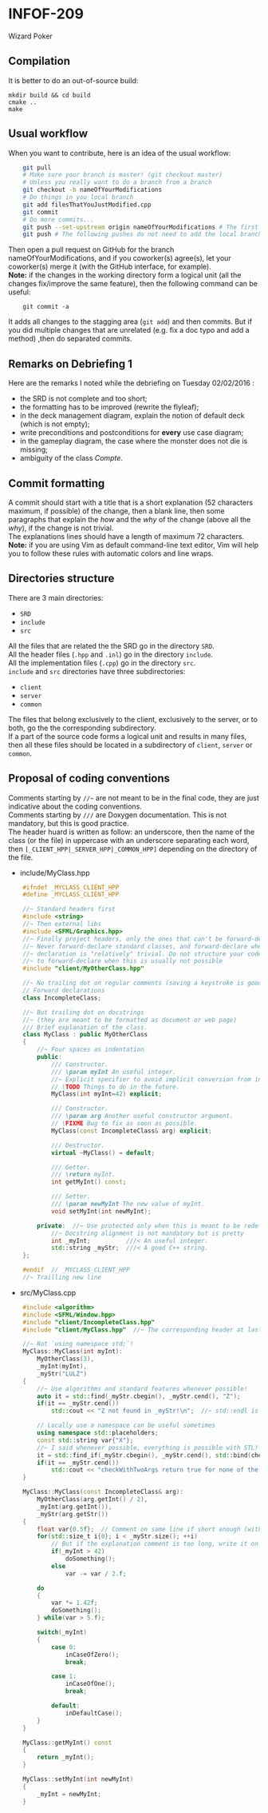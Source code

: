 # INFOF-209
Wizard Poker

## Compilation

It is better to do an out-of-source build:

    mkdir build && cd build
	cmake ..
	make


## Usual workflow

When you want to contribute, here is an idea of the usual workflow:

```bash
    git pull
	# Make sure your branch is master! (git checkout master)
	# Unless you really want to do a branch from a branch
	git checkout -b nameOfYourModifications
	# Do things in you local branch
	git add filesThatYouJustModified.cpp
	git commit
	# Do more commits...
	git push --set-upstream origin nameOfYourModifications # The first push
	git push # The following pushes do not need to add the local branch to origin
```

Then open a pull request on GitHub for the branch nameOfYourModifications,
and if you coworker(s) agree(s), let your coworker(s) merge it (with the GitHub interface, for example).  
**Note:** if the changes in the working directory form a logical unit (all the changes
fix/improve the same feature), then the following command can be useful:

```
    git commit -a
```

It adds all changes to the stagging area (`git add`) and then commits.
But if you did multiple changes that are unrelated (e.g. fix a doc typo and add a method)
,then do separated commits.


## Remarks on Debriefing 1

Here are the remarks I noted while the debriefing on Tuesday 02/02/2016 :

+ the SRD is not complete and too short;
+ the formatting has to be improved (rewrite the flyleaf);
+ in the deck management diagram, explain the notion of default deck (which is not empty);
+ write preconditions and postconditions for **every** use case diagram;
+ in the gameplay diagram, the case where the monster does not die is missing;
+ ambiguity of the class *Compte*.

## Commit formatting

A commit should start with a title that is a short explanation
(52 characters maximum, if possible) of the change, then a blank line,
then some paragraphs that explain the *how* and the *why* of the change
(above all the *why*), if the change is not trivial.  
The explanations lines should have a length of maximum 72 characters.  
**Note:** if you are using Vim as default command-line text editor,
Vim will help you to follow these rules with automatic colors and
line wraps.

## Directories structure

There are 3 main directories:
* `SRD`
* `include`
* `src`

All the files that are related the the SRD go in the directory `SRD`.  
All the header files (`.hpp` and `.inl`) go in the directory `include`.  
All the implementation files (`.cpp`) go in the directory `src`.  
`include` and `src` directories have three subdirectories:
* `client`
* `server`
* `common`

The files that belong exclusively to the client, exclusively to the server,
or to both, go the the corresponding subdirectory.  
If a part of the source code forms a logical unit and results in many files,
then all these files should be located in a subdirectory of
`client`, `server` or `common`.

## Proposal of coding conventions
Comments starting by `//~` are not meant to be in
the final code, they are just indicative about the coding conventions.  
Comments starting by `///` are Doxygen documentation.
This is not mandatory, but this is good practice.  
The header huard is written as follow: an underscore,
then the name of the class (or the file) in uppercase with an underscore
separating each word, then `[_CLIENT_HPP|_SERVER_HPP|_COMMON_HPP]`
depending on the directory of the file.

* include/MyClass.hpp

```cpp
    #ifndef _MYCLASS_CLIENT_HPP
    #define _MYCLASS_CLIENT_HPP

    //~ Standard headers first
    #include <string>
    //~ Then external libs
    #include <SFML/Graphics.hpp>
    //~ Finally project headers, only the ones that can't be forward-declared
	//~ Never forward-declare standard classes, and forward-declare when the
	//~ declaration is "relatively" trivial. Do not structure your code
	//~ to forward-declare when this is usually not possible
    #include "client/MyOtherClass.hpp"

    //~ No trailing dot on regular comments (saving a keystroke is good)
    // Forward declarations
    class IncompleteClass;

    //~ But trailing dot on docstrings
    //~ (they are meant to be formatted as document or web page)
    /// Brief explanation of the class.
    class MyClass : public MyOtherClass
    {
        //~ Four spaces as indentation
        public:
            /// Constructor.
            /// \param myInt An useful integer.
            //~ Explicit specifier to avoid implicit conversion from int to MyClass
			// \TODO Things to do in the future.
            MyClass(int myInt=42) explicit;

            /// Constructor.
            /// \param arg Another useful constructor argument.
			// \FIXME Bug to fix as soon as possible.
            MyClass(const IncompleteClass& arg) explicit;

            /// Destructor.
            virtual ~MyClass() = default;

            /// Getter.
            /// \return myInt.
            int getMyInt() const;

            /// Setter.
            /// \param newMyInt The new value of myInt.
            void setMyInt(int newMyInt);

        private:  //~ Use protected only when this is meant to be redefined by subclasses
            //~ Docstring alignment is not mandatory but is pretty
            int _myInt;          ///< An useful integer.
            std::string _myStr;  ///< A good C++ string.
    };

    #endif  // _MYCLASS_CLIENT_HPP
    //~ Trailling new line
```


* src/MyClass.cpp

```cpp
    #include <algorithm>
    #include <SFML/Window.hpp>
    #include "client/IncompleteClass.hpp"
    #include "client/MyClass.hpp"  //~ The corresponding header at last.

    //~ Not `using namespace std;`!
    MyClass::MyClass(int myInt):
        MyOtherClass(3),
        _myInt(myInt),
        _myStr("LULZ")
    {
        //~ Use algorithms and standard features whenever possible!
        auto it = std::find(_myStr.cbegin(), _myStr.cend(), "Z");
        if(it == _myStr.cend())
            std::cout << "Z not found in _myStr!\n";  //~ std::endl is not always necessary

        // Locally use a namespace can be useful sometimes
        using namespace std::placeholders;
        const std::string var{"X"};
        //~ I said whenever possible, everything is possible with STL!
        it = std::find_if(_myStr.cbegin(), _myStr.cend(), std::bind(checkWithTwoArgs, _1, var));
        if(it == _myStr.cend())
            std::cout << "checkWithTwoArgs return true for none of the characters of _myStr and var\n";
    }

    MyClass::MyClass(const IncompleteClass& arg):
        MyOtherClass(arg.getInt() / 2),
        _myInt(arg.getInt()),
        _myStr(arg.getStr())
    {
        float var{0.5f};  // Comment on same line if short enough (with two spaces separating the code and the comment)
        for(std::size_t i{0}; i < _myStr.size(); ++i)
            // But if the explanation comment is too long, write it on the previous line
            if(_myInt > 42)
                doSomething();
            else
                var -= var / 2.f;

        do
        {
            var *= 1.42f;
            doSomething();
        } while(var > 5.f);

        switch(_myInt)
        {
            case 0:
                inCaseOfZero();
                break;

            case 1:
                inCaseOfOne();
                break;

            default:
                inDefaultCase();
        }
    }

    MyClass::getMyInt() const
    {
        return _myInt();
    }

    MyClass::setMyInt(int newMyInt)
    {
        _myInt = newMyInt;
    }
```

